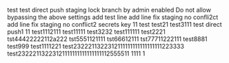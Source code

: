 test
test
direct push staging lock branch  by admin
enabled Do not allow bypassing the above settings
add test line
add line fix staging no confli2ct
add line fix staging no conflict2
secrets key 11
test
test21
test3111
test direct push1
11
test1112111
test11111
test3232
test111111
test2221
tst44422222112a222
tst5551121111
tst66612111
tst77711222111
test8881
test999
test1111221
test2322211322312111111111111111111223333
test23222113223121111111111111111112555511
1111
1